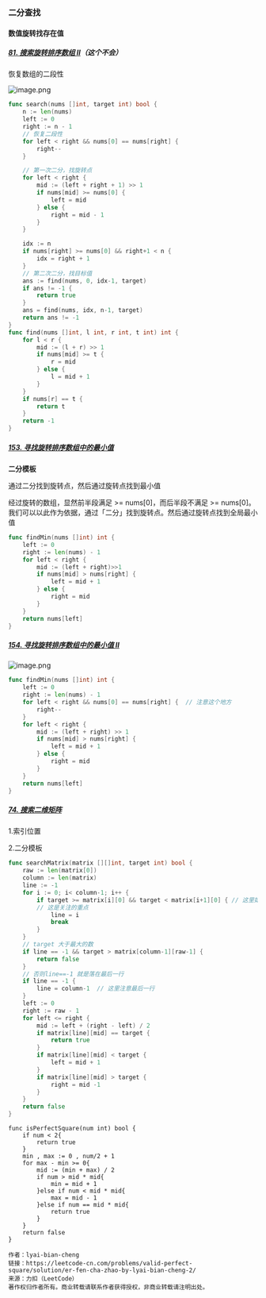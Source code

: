 ### 二分查找

#### 数值旋转找存在值

#####  [81. 搜索旋转排序数组 II](https://leetcode-cn.com/problems/search-in-rotated-sorted-array-ii/)（这个不会）

恢复数组的二段性

 ![image.png](https://pic.leetcode-cn.com/1617760398-kosjXE-image.png) 



```go
func search(nums []int, target int) bool {
	n := len(nums)
	left := 0
	right := n - 1
	// 恢复二段性
	for left < right && nums[0] == nums[right] {
		right--
	}

	// 第一次二分，找旋转点
	for left < right {
		mid := (left + right + 1) >> 1
		if nums[mid] >= nums[0] {
			left = mid
		} else {
			right = mid - 1
		}
	}

	idx := n
	if nums[right] >= nums[0] && right+1 < n {
		idx = right + 1
	}
	// 第二次二分，找目标值
	ans := find(nums, 0, idx-1, target)
	if ans != -1 {
		return true
	}
	ans = find(nums, idx, n-1, target)
	return ans != -1
}
func find(nums []int, l int, r int, t int) int {
	for l < r {
		mid := (l + r) >> 1
		if nums[mid] >= t {
			r = mid
		} else {
			l = mid + 1
		}
	}
	if nums[r] == t {
		return t
	}
	return -1
}
```

#####  [153. 寻找旋转排序数组中的最小值](https://leetcode-cn.com/problems/find-minimum-in-rotated-sorted-array/)

**二分模板**

通过二分找到旋转点，然后通过旋转点找到最小值

经过旋转的数组，显然前半段满足 >= nums[0]，而后半段不满足 >= nums[0]。我们可以以此作为依据，通过「二分」找到旋转点。然后通过旋转点找到全局最小值

```go
func findMin(nums []int) int {
	left := 0
	right := len(nums) - 1
	for left < right {
		mid := (left + right)>>1
		if nums[mid] > nums[right] {
			left = mid + 1
		} else {
			right = mid
		}
	}
	return nums[left]
}
```

##### [154. 寻找旋转排序数组中的最小值 II](https://leetcode-cn.com/problems/find-minimum-in-rotated-sorted-array-ii/)

![image.png](https://pic.leetcode-cn.com/1617852745-LoBNPK-image.png) 

```go
func findMin(nums []int) int {
    left := 0
    right := len(nums) - 1
    for left < right && nums[0] == nums[right] {  // 注意这个地方
        right--
    }
    for left < right {
        mid := (left + right) >> 1
        if nums[mid] > nums[right] {
            left = mid + 1
        } else {
            right = mid
        }
    }
    return nums[left]
}
```



##### [74. 搜索二维矩阵](https://leetcode-cn.com/problems/search-a-2d-matrix/)

1.索引位置

2.二分模板

```go
func searchMatrix(matrix [][]int, target int) bool {
    raw := len(matrix[0])
    column := len(matrix)
    line := -1
    for i := 0; i< column-1; i++ {
        if target >= matrix[i][0] && target < matrix[i+1][0] { // 这里如果是最后一行怎么办呢 
        // 这是关注的重点
            line = i
            break
        } 
    }
    // target 大于最大的数
    if line == -1 && target > matrix[column-1][raw-1] {
        return false
    }
    // 否则line==-1 就是落在最后一行
    if line == -1 {
        line = column-1  // 这里注意最后一行
    }
    left := 0
    right := raw - 1
    for left <= right {
        mid := left + (right - left) / 2
        if matrix[line][mid] == target {
            return true
        }
        if matrix[line][mid] < target {
            left = mid + 1
        }
        if matrix[line][mid] > target {
            right = mid -1
        }
    }
    return false
}
```



```
func isPerfectSquare(num int) bool {
    if num < 2{
        return true
    }
    min , max := 0 , num/2 + 1
    for max - min >= 0{
        mid := (min + max) / 2
        if num > mid * mid{
            min = mid + 1
        }else if num < mid * mid{
            max = mid - 1
        }else if num == mid * mid{
            return true
        }
    }
    return false
}

作者：lyai-bian-cheng
链接：https://leetcode-cn.com/problems/valid-perfect-square/solution/er-fen-cha-zhao-by-lyai-bian-cheng-2/
来源：力扣（LeetCode）
著作权归作者所有。商业转载请联系作者获得授权，非商业转载请注明出处。
```

